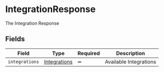 # IntegrationResponse

The Integration Response


## Fields

| Field                                               | Type                                                | Required                                            | Description                                         |
| --------------------------------------------------- | --------------------------------------------------- | --------------------------------------------------- | --------------------------------------------------- |
| `integrations`                                      | [Integrations](../../models/shared/integrations.md) | :heavy_minus_sign:                                  | Available Integrations                              |